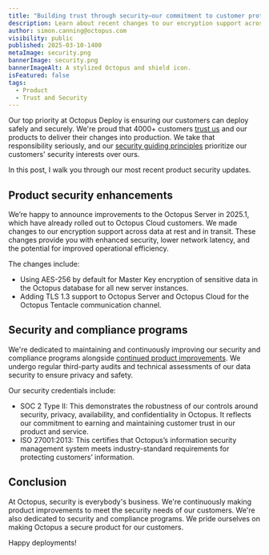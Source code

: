 ```yaml
---
title: "Building trust through security—our commitment to customer protection"
description: Learn about recent changes to our encryption support across data at rest and in transit, for enhanced security, lower network latency, and improved operational efficiency.
author: simon.canning@octopus.com
visibility: public
published: 2025-03-10-1400
metaImage: security.png
bannerImage: security.png
bannerImageAlt: A stylized Octopus and shield icon.
isFeatured: false
tags: 
  - Product
  - Trust and Security
---
```


Our top priority at Octopus Deploy is ensuring our customers can deploy safely and securely. We're proud that 4000+ customers [trust us](https://octopus.com/company/trust) and our products to deliver their changes into production. We take that responsibility seriously, and our [security guiding principles](https://octopus.com/security/disclosure) prioritize our customers' security interests over ours.

In this post, I walk you through our most recent product security updates.

## Product security enhancements 

We’re happy to announce improvements to the Octopus Server in 2025.1, which have already rolled out to Octopus Cloud customers. We made changes to our encryption support across data at rest and in transit. These changes provide you with enhanced security, lower network latency, and the potential for improved operational efficiency.

The changes include:

- Using AES-256 by default for Master Key encryption of sensitive data in the Octopus database for all new server instances.
- Adding TLS 1.3 support to Octopus Server and Octopus Cloud for the Octopus Tentacle communication channel.

## Security and compliance programs

We're dedicated to maintaining and continuously improving our security and compliance programs alongside [continued product improvements](https://roadmap.octopus.com). We undergo regular third-party audits and technical assessments of our data security to ensure privacy and safety.

Our security credentials include:

- SOC 2 Type II: This demonstrates the robustness of our controls around security, privacy, availability, and confidentiality in Octopus. It reflects our commitment to earning and maintaining customer trust in our product and service.
- ISO 27001:2013: This certifies that Octopus’s information security management system meets industry-standard requirements for protecting customers’ information.

## Conclusion

At Octopus, security is everybody's business. We're continuously making product improvements to meet the security needs of our customers. We're also dedicated to security and compliance programs. We pride ourselves on making Octopus a secure product for our customers.

Happy deployments!